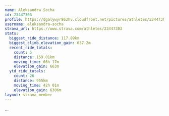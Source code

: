 ```yaml
---
name: Aleksandra Socha
id: 23447303
profile: https://dgalywyr863hv.cloudfront.net/pictures/athletes/23447303/14745546/4/large.jpg
username: aleksandra-socha
strava_url: https://www.strava.com/athletes/23447303
stats:
  biggest_ride_distance: 117.89km
  biggest_climb_elevation_gain: 637.2m
  recent_ride_totals:
    count: 5
    distance: 159.01km
    moving_time: 06h 17m
    elevation_gain: 663m
  ytd_ride_totals:
    count: 26
    distance: 955km
    moving_time: 42h 01m
    elevation_gain: 6306m
layout: strava_member
--- 
```

...
